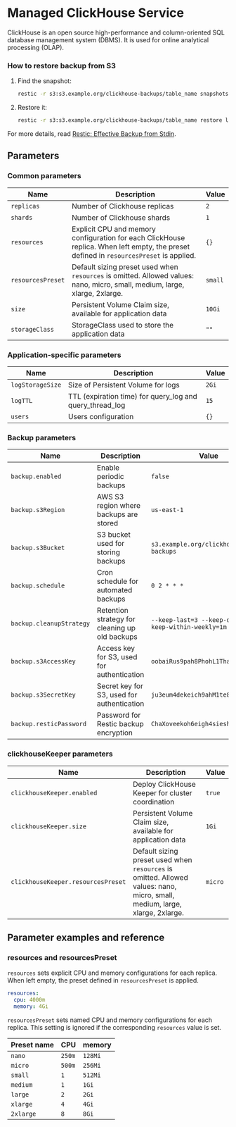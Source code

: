 # Managed ClickHouse Service

ClickHouse is an open source high-performance and column-oriented SQL database management system (DBMS).
It is used for online analytical processing (OLAP).

### How to restore backup from S3

1.  Find the snapshot:

    ```bash
    restic -r s3:s3.example.org/clickhouse-backups/table_name snapshots
    ```

2.  Restore it:

    ```bash
    restic -r s3:s3.example.org/clickhouse-backups/table_name restore latest --target /tmp/
    ```

For more details, read [Restic: Effective Backup from Stdin](https://blog.aenix.io/restic-effective-backup-from-stdin-4bc1e8f083c1).

## Parameters

### Common parameters

| Name              | Description                                                                                                                             | Value   |
| ----------------- | --------------------------------------------------------------------------------------------------------------------------------------- | ------- |
| `replicas`        | Number of Clickhouse replicas                                                                                                           | `2`     |
| `shards`          | Number of Clickhouse shards                                                                                                             | `1`     |
| `resources`       | Explicit CPU and memory configuration for each ClickHouse replica. When left empty, the preset defined in `resourcesPreset` is applied. | `{}`    |
| `resourcesPreset` | Default sizing preset used when `resources` is omitted. Allowed values: nano, micro, small, medium, large, xlarge, 2xlarge.             | `small` |
| `size`            | Persistent Volume Claim size, available for application data                                                                            | `10Gi`  |
| `storageClass`    | StorageClass used to store the application data                                                                                         | `""`    |

### Application-specific parameters

| Name             | Description                                              | Value |
| ---------------- | -------------------------------------------------------- | ----- |
| `logStorageSize` | Size of Persistent Volume for logs                       | `2Gi` |
| `logTTL`         | TTL (expiration time) for query_log and query_thread_log | `15`  |
| `users`          | Users configuration                                      | `{}`  |

### Backup parameters

| Name                     | Description                                    | Value                                                  |
| ------------------------ | ---------------------------------------------- | ------------------------------------------------------ |
| `backup.enabled`         | Enable periodic backups                        | `false`                                                |
| `backup.s3Region`        | AWS S3 region where backups are stored         | `us-east-1`                                            |
| `backup.s3Bucket`        | S3 bucket used for storing backups             | `s3.example.org/clickhouse-backups`                    |
| `backup.schedule`        | Cron schedule for automated backups            | `0 2 * * *`                                            |
| `backup.cleanupStrategy` | Retention strategy for cleaning up old backups | `--keep-last=3 --keep-daily=3 --keep-within-weekly=1m` |
| `backup.s3AccessKey`     | Access key for S3, used for authentication     | `oobaiRus9pah8PhohL1ThaeTa4UVa7gu`                     |
| `backup.s3SecretKey`     | Secret key for S3, used for authentication     | `ju3eum4dekeich9ahM1te8waeGai0oog`                     |
| `backup.resticPassword`  | Password for Restic backup encryption          | `ChaXoveekoh6eigh4siesheeda2quai0`                     |

### clickhouseKeeper parameters

| Name                               | Description                                                                                                                 | Value   |
| ---------------------------------- | --------------------------------------------------------------------------------------------------------------------------- | ------- |
| `clickhouseKeeper.enabled`         | Deploy ClickHouse Keeper for cluster coordination                                                                           | `true`  |
| `clickhouseKeeper.size`            | Persistent Volume Claim size, available for application data                                                                | `1Gi`   |
| `clickhouseKeeper.resourcesPreset` | Default sizing preset used when `resources` is omitted. Allowed values: nano, micro, small, medium, large, xlarge, 2xlarge. | `micro` |

## Parameter examples and reference

### resources and resourcesPreset

`resources` sets explicit CPU and memory configurations for each replica.
When left empty, the preset defined in `resourcesPreset` is applied.

```yaml
resources:
  cpu: 4000m
  memory: 4Gi
```

`resourcesPreset` sets named CPU and memory configurations for each replica.
This setting is ignored if the corresponding `resources` value is set.

| Preset name | CPU    | memory  |
|-------------|--------|---------|
| `nano`      | `250m` | `128Mi` |
| `micro`     | `500m` | `256Mi` |
| `small`     | `1`    | `512Mi` |
| `medium`    | `1`    | `1Gi`   |
| `large`     | `2`    | `2Gi`   |
| `xlarge`    | `4`    | `4Gi`   |
| `2xlarge`   | `8`    | `8Gi`   |
